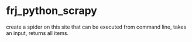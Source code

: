 # frj_python_scrapy
create a spider on this site that can be executed from command line, takes an input, returns all items.

